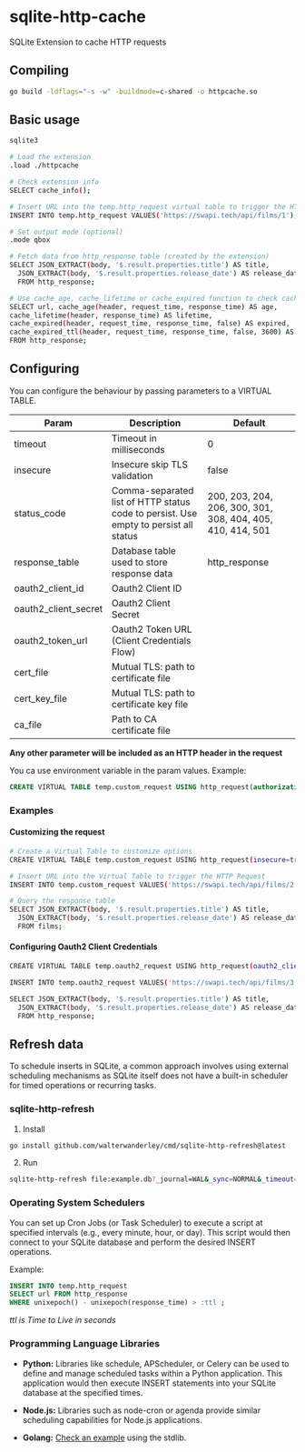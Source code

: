 # sqlite-http-cache
SQLite Extension to cache HTTP requests

## Compiling

```sh
go build -ldflags="-s -w" -buildmode=c-shared -o httpcache.so
```

## Basic usage

```sh
sqlite3

# Load the extension
.load ./httpcache

# Check extension info
SELECT cache_info();

# Insert URL into the temp.http_request virtual table to trigger the HTTP Request 
INSERT INTO temp.http_request VALUES('https://swapi.tech/api/films/1');

# Set output mode (optional)
.mode qbox

# Fetch data from http_response table (created by the extension)
SELECT JSON_EXTRACT(body, '$.result.properties.title') AS title,
  JSON_EXTRACT(body, '$.result.properties.release_date') AS release_date 
  FROM http_response;

# Use cache_age, cache_lifetime or cache_expired function to check cache validity based on RFC9111
SELECT url, cache_age(header, request_time, response_time) AS age, 
cache_lifetime(header, response_time) AS lifetime, 
cache_expired(header, request_time, response_time, false) AS expired, 
cache_expired_ttl(header, request_time, response_time, false, 3600) AS expiredTTLFallback 
FROM http_response; 
```

## Configuring

You can configure the behaviour by passing parameters to a VIRTUAL TABLE.

| Param | Description | Default |
|-------|-------------|---------|
| timeout | Timeout in milliseconds | 0 |
| insecure | Insecure skip TLS validation | false |
| status_code | Comma-separated list of HTTP status code to persist. Use empty to persist all status | 200, 203, 204, 206, 300, 301, 308, 404, 405, 410, 414, 501 |
| response_table | Database table used to store response data | http_response |
| oauth2_client_id | Oauth2 Client ID | |
| oauth2_client_secret | Oauth2 Client Secret | |
| oauth2_token_url | Oauth2 Token URL (Client Credentials Flow) | |
| cert_file | Mutual TLS: path to certificate file | |
| cert_key_file | Mutual TLS: path to certificate key file | |
| ca_file | Path to CA certificate file | |

**Any other parameter will be included as an HTTP header in the request** 

You ca use environment variable in the param values. Example:

```sql
CREATE VIRTUAL TABLE temp.custom_request USING http_request(authorization=Bearer ${API_TOKEN});
```

### Examples

#### Customizing the request 

```sh
# Create a Virtual Table to customize options
CREATE VIRTUAL TABLE temp.custom_request USING http_request(insecure=true, timeout=10000, accept=application/json, authorization='Bearer ${API_TOKEN}', response_table=films);

# Insert URL into the Virtual Table to trigger the HTTP Request 
INSERT INTO temp.custom_request VALUES('https://swapi.tech/api/films/2');

# Query the response table
SELECT JSON_EXTRACT(body, '$.result.properties.title') AS title,
  JSON_EXTRACT(body, '$.result.properties.release_date') AS release_date 
  FROM films;
```

#### Configuring Oauth2 Client Credentials

```sh
CREATE VIRTUAL TABLE temp.oauth2_request USING http_request(oauth2_client_id=${CLIENT_ID}, oauth2_client_secret=${CLIENT_SECRET}, oauth2_token_url='https://my-token-url');

INSERT INTO temp.oauth2_request VALUES('https://swapi.tech/api/films/3');

SELECT JSON_EXTRACT(body, '$.result.properties.title') AS title,
  JSON_EXTRACT(body, '$.result.properties.release_date') AS release_date 
  FROM http_response;
```

## Refresh data

To schedule inserts in SQLite, a common approach involves using external scheduling mechanisms as SQLite itself does not have a built-in scheduler for timed operations or recurring tasks.

### sqlite-http-refresh

1. Install

```sh
go install github.com/walterwanderley/cmd/sqlite-http-refresh@latest
```

2. Run

```sh
sqlite-http-refresh file:example.db?_journal=WAL&_sync=NORMAL&_timeout=5000&_txlock=immediate
```

### Operating System Schedulers

You can set up Cron Jobs (or Task Scheduler) to execute a script at specified intervals (e.g., every minute, hour, or day). This script would then connect to your SQLite database and perform the desired INSERT operations.

Example:

```sql
INSERT INTO temp.http_request 
SELECT url FROM http_response 
WHERE unixepoch() - unixepoch(response_time) > :ttl ;
```
*ttl is Time to Live in seconds*


### Programming Language Libraries

- **Python:** Libraries like schedule, APScheduler, or Celery can be used to define and manage scheduled tasks within a Python application. This application would then execute INSERT statements into your SQLite database at the specified times.

- **Node.js:** Libraries such as node-cron or agenda provide similar scheduling capabilities for Node.js applications.

- **Golang:** [Check an example](https://github.com/walterwanderley/sqlite-http-cache/blob/main/cmd/sqlite-http-refresh/main.go) using the stdlib.
